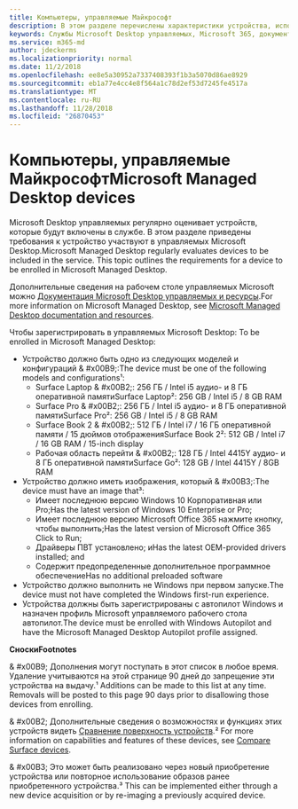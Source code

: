 ```yaml
---
title: Компьютеры, управляемые Майкрософт
description: В этом разделе перечислены характеристики устройства, используемые в управляемых Microsoft Desktop.
keywords: Службы Microsoft Desktop управляемых, Microsoft 365, документация
ms.service: m365-md
author: jdeckerms
ms.localizationpriority: normal
ms.date: 11/2/2018
ms.openlocfilehash: ee8e5a30952a7337408393f1b3a5070d86ae8929
ms.sourcegitcommit: eb1a77e4cc4e8f564a1c78d2ef53d7245fe4517a
ms.translationtype: MT
ms.contentlocale: ru-RU
ms.lasthandoff: 11/28/2018
ms.locfileid: "26870453"
---
```

# <a name="microsoft-managed-desktop-devices"></a><span data-ttu-id="a25e0-104">Компьютеры, управляемые Майкрософт</span><span class="sxs-lookup"><span data-stu-id="a25e0-104">Microsoft Managed Desktop devices</span></span>

<span data-ttu-id="a25e0-p101">Microsoft Desktop управляемых регулярно оценивает устройств, которые будут включены в службе. В этом разделе приведены требования к устройство участвуют в управляемых Microsoft Desktop.</span><span class="sxs-lookup"><span data-stu-id="a25e0-p101">Microsoft Managed Desktop regularly evaluates devices to be included in the service. This topic outlines the requirements for a device to be enrolled in Microsoft Managed Desktop.</span></span>

<span data-ttu-id="a25e0-107">Дополнительные сведения на рабочем столе управляемых Microsoft можно [Документация Microsoft Desktop управляемых и ресурсы](https://docs.microsoft.com/microsoft-365/managed-desktop/).</span><span class="sxs-lookup"><span data-stu-id="a25e0-107">For more information on Microsoft Managed Desktop, see [Microsoft Managed Desktop documentation and resources](https://docs.microsoft.com/microsoft-365/managed-desktop/).</span></span> 

<span data-ttu-id="a25e0-108"><!-- Microsoft 365 E5; Device as a Service -->
<!-- Split from device & technologies topic. Destination topic for aka.ms/device-list  -->Чтобы зарегистрировать в управляемых Microsoft Desktop:</span><span class="sxs-lookup"><span data-stu-id="a25e0-108"><!-- Microsoft 365 E5; Device as a Service -->
<!-- Split from device & technologies topic. Destination topic for aka.ms/device-list  --> To be enrolled in Microsoft Managed Desktop:</span></span>

- <span data-ttu-id="a25e0-109">Устройство должно быть одно из следующих моделей и конфигураций & #x00B9;:</span><span class="sxs-lookup"><span data-stu-id="a25e0-109">The device must be one of the following models and configurations&#x00B9;:</span></span>
    - <span data-ttu-id="a25e0-110">Surface Laptop & #x00B2;: 256 ГБ / Intel i5 аудио- и 8 ГБ оперативной памяти</span><span class="sxs-lookup"><span data-stu-id="a25e0-110">Surface Laptop&#x00B2;: 256 GB / Intel i5 / 8 GB RAM</span></span> 
    - <span data-ttu-id="a25e0-111">Surface Pro & #x00B2;: 256 ГБ / Intel i5 аудио- и 8 ГБ оперативной памяти</span><span class="sxs-lookup"><span data-stu-id="a25e0-111">Surface Pro&#x00B2;: 256 GB / Intel i5 / 8 GB RAM</span></span>
    - <span data-ttu-id="a25e0-112">Surface Book 2 & #x00B2;: 512 ГБ / Intel i7 / 16 ГБ оперативной памяти / 15 дюймов отображения</span><span class="sxs-lookup"><span data-stu-id="a25e0-112">Surface Book 2&#x00B2;: 512 GB / Intel i7 / 16 GB RAM / 15-inch display</span></span>
    - <span data-ttu-id="a25e0-113">Рабочая область перейти & #x00B2;: 128 ГБ / Intel 4415Y аудио- и 8 ГБ оперативной памяти</span><span class="sxs-lookup"><span data-stu-id="a25e0-113">Surface Go&#x00B2;: 128 GB / Intel 4415Y / 8GB RAM</span></span>
- <span data-ttu-id="a25e0-114">Устройство должно иметь изображения, который & #x00B3;:</span><span class="sxs-lookup"><span data-stu-id="a25e0-114">The device must have an image that&#x00B3;:</span></span>
    - <span data-ttu-id="a25e0-115">Имеет последнюю версию Windows 10 Корпоративная или Pro;</span><span class="sxs-lookup"><span data-stu-id="a25e0-115">Has the latest version of Windows 10 Enterprise or Pro;</span></span>
    - <span data-ttu-id="a25e0-116">Имеет последнюю версию Microsoft Office 365 нажмите кнопку, чтобы выполнить;</span><span class="sxs-lookup"><span data-stu-id="a25e0-116">Has the latest version of Microsoft Office 365 Click to Run;</span></span>
    - <span data-ttu-id="a25e0-117">Драйверы ПВТ установлено; и</span><span class="sxs-lookup"><span data-stu-id="a25e0-117">Has the latest OEM-provided drivers installed; and</span></span>
    - <span data-ttu-id="a25e0-118">Содержит предопределенные дополнительное программное обеспечение</span><span class="sxs-lookup"><span data-stu-id="a25e0-118">Has no additional preloaded software</span></span>
- <span data-ttu-id="a25e0-119">Устройство должно выполнить не Windows при первом запуске.</span><span class="sxs-lookup"><span data-stu-id="a25e0-119">The device must not have completed the Windows first-run experience.</span></span>
- <span data-ttu-id="a25e0-120">Устройства должны быть зарегистрированы с автопилот Windows и назначен профиль Microsoft управляемого рабочего стола автопилот.</span><span class="sxs-lookup"><span data-stu-id="a25e0-120">The device must be enrolled with Windows Autopilot and have the Microsoft Managed Desktop Autopilot profile assigned.</span></span>

<span data-ttu-id="a25e0-121">**Сноски**</span><span class="sxs-lookup"><span data-stu-id="a25e0-121">**Footnotes**</span></span>

<span data-ttu-id="a25e0-p102">& #x00B9; Дополнения могут поступать в этот список в любое время. Удаление учитываются на этой странице 90 дней до запрещение эти устройства на выдачу.</span><span class="sxs-lookup"><span data-stu-id="a25e0-p102">&#x00B9; Additions can be made to this list at any time. Removals will be posted to this page 90 days prior to disallowing those devices from enrolling.</span></span>

<span data-ttu-id="a25e0-124">& #x00B2; Дополнительные сведения о возможностях и функциях этих устройств видеть [Сравнение поверхность устройств](https://www.microsoft.com/surface/devices/compare-devices).</span><span class="sxs-lookup"><span data-stu-id="a25e0-124">&#x00B2; For more information on capabilities and features of these devices, see [Compare Surface devices](https://www.microsoft.com/surface/devices/compare-devices).</span></span>

<span data-ttu-id="a25e0-125">& #x00B3; Это может быть реализовано через новый приобретение устройства или повторное использование образов ранее приобретенного устройства.</span><span class="sxs-lookup"><span data-stu-id="a25e0-125">&#x00B3; This can be implemented either through a new device acquisition or by re-imaging a previously acquired device.</span></span>

